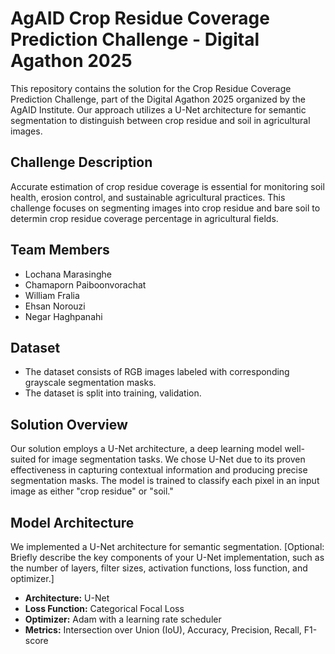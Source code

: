 # AgAID Crop Residue Coverage Prediction Challenge - Digital Agathon 2025

This repository contains the solution for the Crop Residue Coverage Prediction Challenge, part of the Digital Agathon 2025 organized by the AgAID Institute.  Our approach utilizes a U-Net architecture for semantic segmentation to distinguish between crop residue and soil in agricultural images.

## Challenge Description

Accurate estimation of crop residue coverage is essential for monitoring soil health, erosion control, and sustainable agricultural practices. This challenge focuses on segmenting images into crop residue and bare soil to determin crop residue coverage percentage in agricultural fields.

## Team Members

* Lochana Marasinghe
* Chamaporn Paiboonvorachat
* William Fralia
* Ehsan Norouzi
* Negar Haghpanahi

## Dataset

* The dataset consists of RGB images labeled with corresponding grayscale segmentation masks.
* The dataset is split into training, validation.

## Solution Overview

Our solution employs a U-Net architecture, a deep learning model well-suited for image segmentation tasks.  We chose U-Net due to its proven effectiveness in capturing contextual information and producing precise segmentation masks.  The model is trained to classify each pixel in an input image as either "crop residue" or "soil."


## Model Architecture

We implemented a U-Net architecture for semantic segmentation. [Optional: Briefly describe the key components of your U-Net implementation, such as the number of layers, filter sizes, activation functions, loss function, and optimizer.]

* **Architecture:** U-Net
* **Loss Function:** Categorical Focal Loss
* **Optimizer:** Adam with a learning rate scheduler
* **Metrics:** Intersection over Union (IoU), Accuracy, Precision, Recall, F1-score
